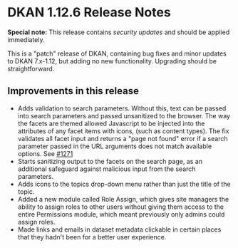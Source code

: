 # DKAN 1.12.6 Release Notes

**Special note:** This release contains *security updates* and should be applied immediately.

This is a "patch" release of DKAN, containing bug fixes and minor updates to DKAN 7.x-1.12, but adding no new functionality. Upgrading should be straightforward.

## Improvements in this release
- Adds validation to search parameters. Without this, text can be passed into search parameters and passed unsanitized to the browser. The way the facets are themed allowed Javascript to be injected into the attributes of any facet items with icons, (such as content types). The fix validates all facet input and returns a "page not found" error if a search parameter passed in the URL arguments does not match available options. See [#1271](https://github.com/NuCivic/dkan/pull/1271)
- Starts sanitizing output to the facets on the search page, as an additional safeguard against malicious input from the search parameters.
- Adds icons to the topics drop-down menu rather than just the title of the topic. 
- Added a new module called Role Assign, which gives site managers the ability to assign roles to other users without giving them access to the entire Permissions module, which meant previously only admins could assign roles. 
- Made links and emails in dataset metadata clickable in certain places that they hadn't been for a better user experience.

